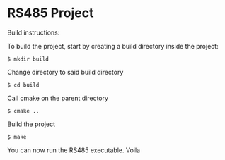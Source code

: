 RS485 Project 
============

Build instructions:

To build the project, start by creating a build directory inside the project:

    $ mkdir build
    
Change directory to said build directory

    $ cd build
    
Call cmake on the parent directory

    $ cmake ..
    
Build the project

    $ make
    
You can now run the RS485 executable. Voila